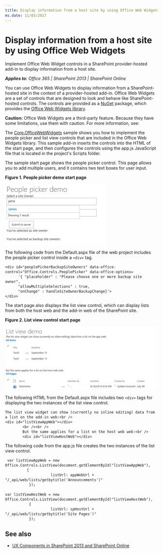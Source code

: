```yaml
---
title: Display information from a host site by using Office Web Widgets
ms.date: 11/03/2017
---
```

# Display information from a host site by using Office Web Widgets

Implement Office Web Widget controls in a SharePoint provider-hosted add-in to display information from a host site.

_**Applies to:** Office 365 | SharePoint 2013 | SharePoint Online_

You can use Office Web Widgets to display information from a SharePoint-hosted site in the context of a provider-hosted add-in. Office Web Widgets are a set of controls that are designed to look and behave like SharePoint-hosted controls. The controls are provided as a [NuGet](https://www.nuget.org/) package, which provides the [Office Web Widgets library](http://www.nuget.org/packages/Microsoft.Office.WebWidgets.Experimental/).

**Caution:**  Office Web Widgets are a third-party feature. Because they have some limitations, use them with caution. For more information, see:

The [Core.OfficeWebWidgets](https://github.com/SharePoint/PnP/tree/dev/Components/Core.OfficeWebWidgets) sample shows you how to implement the people picker and list view controls that are included in the Office Web Widgets library. This sample add-in inserts the controls into the HTML of the start page, and then configures the controls using the app.js JavaScript file that is located in the project's Scripts folder.

The sample start page shows the people picker control. This page allows you to add multiple users, and it contains two text boxes for user input.

**Figure 1. People picker demo start page**

![People picker demo launch page](media/display-information-from-a-host-site-by-using-office-web-widgets/2d6c1585-9615-45c4-b931-a2e0e7d57b3d.png)

The following code from the Default.aspx file of the web project includes the people picker control inside a  `<div>` tag.

```
<div id="peoplePickerBackupSiteOwners" data-office-control="Office.Controls.PeoplePicker" data-office-options=
      '{ "placeholder" : "Please choose one or more backup site owner", 
      "allowMultipleSelections" : true,
      "onChange" : handleSiteOwnerBackupChange}'>
</div>

```

The start page also displays the list view control, which can display lists from both the host web and the add-in web of the SharePoint site.

**Figure 2. List view control start page**

![List view control launch page](media/display-information-from-a-host-site-by-using-office-web-widgets/c8bc86d4-6cae-4dc0-94a4-97a0e5a49c7d.png)

The following HTML from the Default.aspx file includes two  `<div>` tags for displaying the two instances of the list view control.

```
The list view widget can show (currently no inline editing) data from a list on the add-in web:<br />
<div id="listViewAppWeb"></div>
        <br /><br />
        But the same applies for a list on the host web web:<br />
        <div id="listViewHostWeb"></div>
```

The following code from the app.js file creates the two instances of the list view control.

```
 var listViewAppWeb = new Office.Controls.ListView(document.getElementById("listViewAppWeb"),
          {
                     listUrl: appWebUrl + "/_api/web/lists/getbytitle('Announcements')"
           });

var listViewHostWeb = new Office.Controls.ListView(document.getElementById("listViewHostWeb"),
           {
                     listUrl: spHostUrl + "/_api/web/lists/getbytitle('Site Pages')"
           });
```

## See also
<a name="bk_addresources"> </a>

- [UX Components in SharePoint 2013 and SharePoint Online](ux-components-in-sharepoint-2013-and-sharepoint-online.md)
